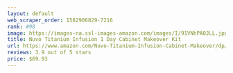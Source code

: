 ```yaml
---
layout: default 
﻿web_scraper_order: 1582906829-7216
rank: #98
image: https://images-na.ssl-images-amazon.com/images/I/91VNhPA0JLL.jpg
title: Nuvo Titanium Infusion 1 Day Cabinet Makeover Kit
url: https://www.amazon.com/Nuvo-Titanium-Infusion-Cabinet-Makeover/dp/B00BIPIJ1I/ref=zg_mw_hi_98?_encoding=UTF8&psc=1&refRID=DCHN01BKZ4RN4FT7PJ7H
reviews: 3.9 out of 5 stars
price: $69.93 
---
```

